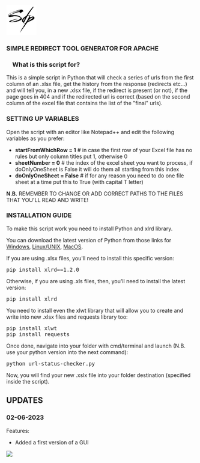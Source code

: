 <!-- PROJECT LOGO -->
<br />
<div align="left">
  <a href="https://github.com/simone-di-paolo">
    <img src="resources/img/sdp-logo-black.png" alt="Logo" width="80" height="80">
  </a>
</div>

<div align="left">
  <h3>SIMPLE REDIRECT TOOL GENERATOR FOR APACHE</h3>

<h3 dir="auto"><a id="user-content-what-are-vine-copulas" class="anchor" aria-hidden="true" href="#what-are-vine-copulas"><svg class="octicon octicon-link" viewBox="0 0 16 16" version="1.1" width="16" height="16" aria-hidden="true"></path></svg></a>What is this script for?</h3>

<p text-align="center">
    This is a simple script in Python that will check a series of urls from the first column of an .xlsx file, get the history from the response (redirects etc...) and will tell you, in a new .xlsx file, if the redirect is present (or not), if the page goes in 404 and if the redirected url is correct (based on the second column of the excel file that contains the list of the "final" urls).
</p>

<h3>SETTING UP VARIABLES</h3>
  
  <p>Open the script with an editor like Notepad++ and edit the following variables as you prefer:
  <ul>
    <li><b>startFromWhichRow = 1</b>  # in case the first row of your Excel file has no rules but only column titles put 1, otherwise 0</li>
    <li><b>sheetNumber = 0</b>  # the index of the excel sheet you want to process, if doOnlyOneSheet is False it will do them all starting from this index</li>
    <li><b>doOnlyOneSheet = False</b>  # if for any reason you need to do one file sheet at a time put this to True (with capital T letter)</li>
  </ul>
  
  <p><b>N.B.</b> REMEMBER TO CHANGE OR ADD CORRECT PATHS TO THE FILES THAT YOU'LL READ AND WRITE!</p>
  
  <h3>INSTALLATION GUIDE</h3>
  
  <p>To make this script work you need to install Python and xlrd library.</p>
  <p>You can download the latest version of Python from those links for <a href="https://www.python.org/downloads/" target="_blank">Windows</a>, <a href="https://www.python.org/downloads/source/" target="_blank">Linux/UNIX</a>, <a href="https://www.python.org/downloads/macos/" target="_blank">MacOS</a>.</p>
  
  <p>If you are using .xlsx files, you'll need to install this specific version:</p>
  <pre>pip install xlrd==1.2.0</pre>
  <p>Otherwise, if you are using .xls files, then, you'll need to install the latest version:</p>
  <pre>pip install xlrd</pre>
  
  <p>You need to install even the xlwt library that will allow you to create and write into new .xlsx files and requests library too:</p>
  <pre>pip install xlwt<br>pip install requests</pre>
  
  <p>Once done, navigate into your folder with cmd/terminal and launch (N.B. use your python version into the next command):</p>
  <pre>python url-status-checker.py</pre>
  
  <p>Now, you will find your new .xslx file into your folder destination (specified inside the script).</p>
</div>

## UPDATES

<h3>02-06-2023</h3>

Features:
- Added a first version of a GUI

<img style="width: 300px" src="https://github.com/simone-di-paolo/url-status-checker/assets/24905857/0eef30d8-4bdc-4705-a9d4-cc24c8c6c730"/>


